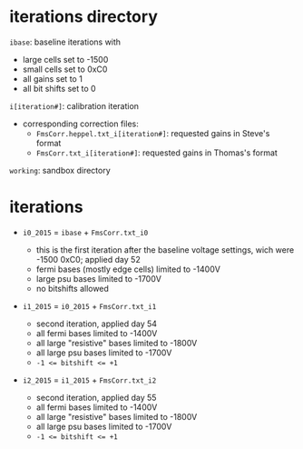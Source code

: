 iterations directory
====================

`ibase`: baseline iterations with
- large cells set to -1500
- small cells set to 0xC0
- all gains set to 1
- all bit shifts set to 0

`i[iteration#]`: calibration iteration
- corresponding correction files:
  - `FmsCorr.heppel.txt_i[iteration#]`: requested gains in Steve's format
  - `FmsCorr.txt_i[iteration#]`: requested gains in Thomas's format

`working`: sandbox directory

iterations
==========
- `i0_2015` = `ibase` + `FmsCorr.txt_i0`
  - this is the first iteration after the baseline voltage settings, 
    wich were -1500 0xC0; applied day 52
  - fermi bases (mostly edge cells) limited to -1400V
  - large psu bases limited to -1700V
  - no bitshifts allowed


- `i1_2015` = `i0_2015` + `FmsCorr.txt_i1`
  - second iteration, applied day 54
  - all fermi bases limited to -1400V
  - all large "resistive" bases limited to -1800V
  - all large psu bases limited to -1700V
  - `-1 <= bitshift <= +1`

- `i2_2015` = `i1_2015` + `FmsCorr.txt_i2`
  - second iteration, applied day 55
  - all fermi bases limited to -1400V
  - all large "resistive" bases limited to -1800V
  - all large psu bases limited to -1700V
  - `-1 <= bitshift <= +1`
